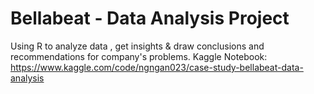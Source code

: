# Bellabeat - Data Analysis Project
Using R to analyze data , get insights &amp; draw conclusions and recommendations for company's problems.
Kaggle Notebook: https://www.kaggle.com/code/ngngan023/case-study-bellabeat-data-analysis
